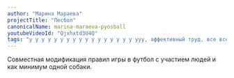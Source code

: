 ```yaml
---
author: "Марина Мараева"
projectTitle: "Песбол"
canonicalName: marina-maraeva-pyosball
youtubeVideoId: "Qjxhxtd3U4Q"
tags: "у у у у у у у у у у у у у у у у у ууу, аффективный труд, все всем, путь стоп, рассеянная коллективность, спонтанная низовая альтернатива, спортивный интерес, санаторий, протоколы самоорганизации, ритм"
---
```

Совместная модификация правил игры в футбол с участием людей и как минимум одной собаки.
